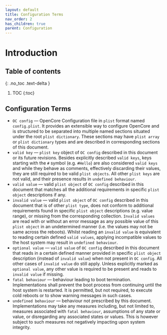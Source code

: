 ```yaml
---
layout: default
title: Configuration Terms
nav_order: 2
has_children: true
parent: Configuration
---
```


# Introduction
## Table of contents
{: .no_toc .text-delta }

1. TOC
{:toc}

## Configuration Terms

- `OC config` — OpenCore Configuration file in `plist` format named `config.plist`. It provides an extensible way to configure OpenCore and is structured to be separated into multiple named sections situated under the root `plist dictionary`. These sections may have `plist array` or `plist dictionary` types and are described in corresponding sections of this document.
- `valid key` — `plist key` object of `OC config` described in this document or its future revisions. Besides explicitly described `valid keys`, keys starting with the `#` symbol (e.g. `#Hello`) are also considered `valid keys` and while they behave as comments, effectively discarding their values, they are still required to be valid `plist objects`. All other `plist keys` are not valid, and their presence results in `undefined behaviour`.
- `valid value` — valid `plist object` of `OC config` described in this document that matches all the additional requirements in specific `plist object` descriptions if any.
- `invalid value` — valid `plist object` of `OC config` described in this document that is of other `plist type`, does not conform to additional requirements found in specific `plist object` descriptions (e.g. value range), or missing from the corresponding collection. `Invalid values` are read with or without an error message as any possible value of this `plist object` in an undetermined manner (i.e. the values may not be same across the reboots). Whilst reading an `invalid value` is equivalent to reading certain defined `valid values`, applying incompatible values to the host system may result in `undefined behaviour`.
- `optional value` — `valid value` of `OC config` described in this document that reads in a certain defined manner provided in specific `plist object` description (instead of `invalid value`) when not present in `OC config`. All other cases of `invalid value` do still apply. Unless explicitly marked as `optional value`, any other value is required to be present and reads to `invalid value` if missing.
- `fatal behaviour` — behaviour leading to boot termination. Implementations shall prevent the boot process from continuing until the host system is restarted. It is permitted, but not required, to execute cold reboots or to show warning messages in such cases.
- `undefined behaviour` — behaviour not prescribed by this document. Implementations may take any measures including, but not limited to, measures associated with `fatal behaviour`, assumptions of any state or value, or disregarding any associated states or values. This is however subject to such measures not negatively impacting upon system integrity.